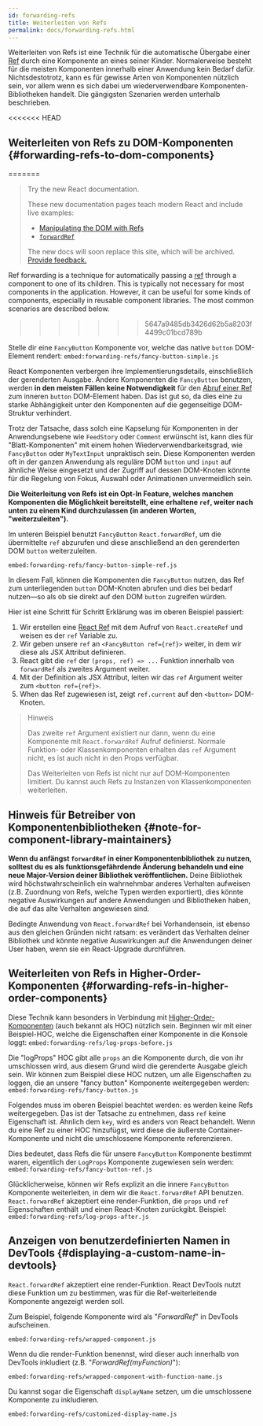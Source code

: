 ```yaml
---
id: forwarding-refs
title: Weiterleiten von Refs
permalink: docs/forwarding-refs.html
---
```

Weiterleiten von Refs ist eine Technik für die automatische Übergabe einer [Ref](/docs/refs-and-the-dom.html) durch eine Komponente an eines seiner Kinder. Normalerweise besteht für die meisten Komponenten innerhalb einer Anwendung kein Bedarf dafür. Nichtsdestotrotz, kann es für gewisse Arten von Komponenten nützlich sein, vor allem wenn es sich dabei um wiederverwendbare Komponenten-Bibliotheken handelt. Die gängigsten Szenarien werden unterhalb beschrieben.

<<<<<<< HEAD
## Weiterleiten von Refs zu DOM-Komponenten {#forwarding-refs-to-dom-components}
=======
> Try the new React documentation.
> 
> These new documentation pages teach modern React and include live examples:
>
> - [Manipulating the DOM with Refs](https://beta.reactjs.org/learn/manipulating-the-dom-with-refs)
> - [`forwardRef`](https://beta.reactjs.org/reference/react/forwardRef)
>
> The new docs will soon replace this site, which will be archived. [Provide feedback.](https://github.com/reactjs/reactjs.org/issues/3308)

Ref forwarding is a technique for automatically passing a [ref](/docs/refs-and-the-dom.html) through a component to one of its children. This is typically not necessary for most components in the application. However, it can be useful for some kinds of components, especially in reusable component libraries. The most common scenarios are described below.
>>>>>>> 5647a9485db3426d62b5a8203f4499c01bcd789b

Stelle dir eine `FancyButton` Komponente vor, welche das native `button` DOM-Element rendert:
`embed:forwarding-refs/fancy-button-simple.js`

React Komponenten verbergen ihre Implementierungsdetails, einschließlich der gerenderten Ausgabe. Andere Komponenten die `FancyButton` benutzen, werden **in den meisten Fällen keine Notwendigkeit** für den [Abruf einer Ref](/docs/refs-and-the-dom.html) zum inneren `button` DOM-Element haben. Das ist gut so, da dies eine zu starke Abhängigkeit unter den Komponenten auf die gegenseitige DOM-Struktur verhindert.

Trotz der Tatsache, dass solch eine Kapselung für Komponenten in der Anwendungsebene wie `FeedStory` oder `Comment` erwünscht ist, kann dies für "Blatt-Komponenten" mit einem hohen Wiederverwendbarkeitsgrad, wie `FancyButton` oder `MyTextInput` unpraktisch sein. Diese Komponenten werden oft in der ganzen Anwendung als reguläre DOM `button` und `input` auf ähnliche Weise eingesetzt und der Zugriff auf dessen DOM-Knoten könnte für die Regelung von Fokus, Auswahl oder Animationen unvermeidlich sein.

**Die Weiterleitung von Refs ist ein Opt-In Feature, welches manchen Komponenten die Möglichkeit bereitstellt, eine erhaltene `ref`, weiter nach unten zu einem Kind durchzulassen (in anderen Worten, "weiterzuleiten").**

Im unteren Beispiel benutzt `FancyButton` `React.forwardRef`, um die übermittelte `ref` abzurufen und diese anschließend an den gerenderten DOM `button` weiterzuleiten.

`embed:forwarding-refs/fancy-button-simple-ref.js`

In diesem Fall, können die Komponenten die `FancyButton` nutzen, das Ref zum unterliegenden `button` DOM-Knoten abrufen und dies bei bedarf nutzen—so als ob sie direkt auf den DOM `button` zugreifen würden.

Hier ist eine Schritt für Schritt Erklärung was im oberen Beispiel passiert:

1. Wir erstellen eine [React Ref](/docs/refs-and-the-dom.html) mit dem Aufruf von `React.createRef` und weisen es der `ref` Variable zu.
1. Wir geben unsere `ref` an `<FancyButton ref={ref}>` weiter, in dem wir diese als JSX Attribut definieren.
1. React gibt die `ref` der `(props, ref) => ...` Funktion innerhalb von `forwardRef` als zweites Argument weiter.
1. Mit der Definition als JSX Attribut, leiten wir das `ref` Argument weiter zum `<button ref={ref}>`.
1. When das Ref zugewiesen ist, zeigt `ref.current` auf den `<button>` DOM-Knoten.

> Hinweis
>
> Das zweite `ref` Argument existiert nur dann, wenn du eine Komponente mit `React.forwardRef` Aufruf definierst. Normale Funktion- oder Klassenkomponenten erhalten das `ref` Argument nicht, es ist auch nicht in den Props verfügbar.
>
> Das Weiterleiten von Refs ist nicht nur auf DOM-Komponenten limitiert. Du kannst auch Refs zu Instanzen von Klassenkomponenten weiterleiten.

## Hinweis für Betreiber von Komponentenbibliotheken {#note-for-component-library-maintainers}

**Wenn du anfängst `forwardRef` in einer Komponentenbibliothek zu nutzen, solltest du es als funktionsgefährdende Änderung behandeln und eine neue Major-Version deiner Bibliothek veröffentlichen.** Deine Bibliothek wird höchstwahrscheinlich ein wahrnehmbar anderes Verhalten aufweisen (z.B. Zuordnung von Refs, welche Typen werden exportiert), dies könnte negative Auswirkungen auf andere Anwendungen und Bibliotheken haben, die auf das alte Verhalten angewiesen sind.

Bedingte Anwendung von `React.forwardRef` bei Vorhandensein, ist ebenso aus den gleichen Gründen nicht ratsam: es verändert das Verhalten deiner Bibliothek und könnte negative Auswirkungen auf die Anwendungen deiner User haben, wenn sie ein React-Upgrade durchführen.

## Weiterleiten von Refs in Higher-Order-Komponenten {#forwarding-refs-in-higher-order-components}

Diese Technik kann besonders in Verbindung mit [Higher-Order-Komponenten](/docs/higher-order-components.html) (auch bekannt als HOC) nützlich sein. Beginnen wir mit einer Beispiel-HOC, welche die Eigenschaften einer Komponente in die Konsole loggt:
`embed:forwarding-refs/log-props-before.js`

Die "logProps" HOC gibt alle `props` an die Komponente durch, die von ihr umschlossen wird, aus diesem Grund wird die gerenderte Ausgabe gleich sein. Wir können zum Beispiel diese HOC nutzen, um alle Eigenschaften zu loggen, die an unsere "fancy button" Komponente weitergegeben werden:
`embed:forwarding-refs/fancy-button.js`

Folgendes muss im oberen Beispiel beachtet werden: es werden keine Refs weitergegeben. Das ist der Tatsache zu entnehmen, dass `ref` keine Eigenschaft ist. Ähnlich dem `key`, wird es anders von React behandelt. Wenn du eine Ref zu einer HOC hinzufügst, wird diese die äußerste Container-Komponente und nicht die umschlossene Komponente referenzieren.

Dies bedeutet, dass Refs die für unsere `FancyButton` Komponente bestimmt waren, eigentlich der `LogProps` Komponente zugewiesen sein werden:
`embed:forwarding-refs/fancy-button-ref.js`

Glücklicherweise, können wir Refs explizit an die innere `FancyButton` Komponente weiterleiten, in dem wir die `React.forwardRef` API benutzen. `React.forwardRef` akzeptiert eine render-Funktion, die `props` und `ref` Eigenschaften enthält und einen React-Knoten zurückgibt. Beispiel:
`embed:forwarding-refs/log-props-after.js`

## Anzeigen von benutzerdefinierten Namen in DevTools {#displaying-a-custom-name-in-devtools}

`React.forwardRef` akzeptiert eine render-Funktion. React DevTools nutzt diese Funktion um zu bestimmen, was für die Ref-weiterleitende Komponente angezeigt werden soll.

Zum Beispiel, folgende Komponente wird als "*ForwardRef*" in DevTools aufscheinen.

`embed:forwarding-refs/wrapped-component.js`

Wenn du die render-Funktion benennst, wird dieser auch innerhalb von DevTools inkludiert (z.B. "*ForwardRef(myFunction)*"):

`embed:forwarding-refs/wrapped-component-with-function-name.js`

Du kannst sogar die Eigenschaft `displayName` setzen, um die umschlossene Komponente zu inkludieren.

`embed:forwarding-refs/customized-display-name.js`

